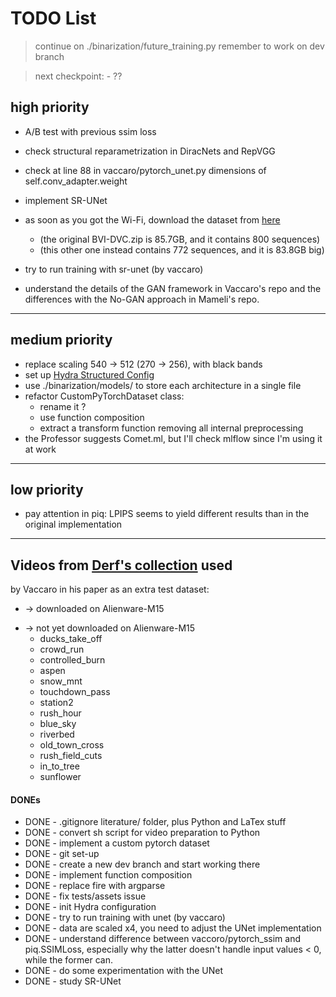 TODO List
==========

> continue on ./binarization/future\_training.py
> remember to work on dev branch

> next checkpoint:
    - ??

## high priority
- A/B test with previous ssim loss
- check structural reparametrization in DiracNets and RepVGG
- check at line 88 in vaccaro/pytorch\_unet.py dimensions of self.conv\_adapter.weight
- implement SR-UNet
- as soon as you got the Wi-Fi, download the dataset from [here](https://data.bris.ac.uk/datasets/tar/3h0hduxrq4awq2ffvhabjzbzi1.zip)
    - (the original BVI-DVC.zip is 85.7GB, and it contains 800 sequences)
    - (this other one instead contains 772 sequences, and it is 83.8GB big)
- try to run training with sr-unet (by vaccaro)

- understand the details of the GAN framework in Vaccaro's repo and the
    differences with the No-GAN approach in Mameli's repo.

---

## medium priority
- replace scaling 540 -> 512 (270 -> 256), with black bands
- set up [Hydra Structured Config](https://hydra.cc/docs/advanced/terminology/#structured-config)
- use ./binarization/models/ to store each architecture in a single file
- refactor CustomPyTorchDataset class:
    - rename it ?
    - use function composition
    - extract a transform function removing all internal preprocessing
- the Professor suggests Comet.ml, but I'll check mlflow since I'm using it at work

---

## low priority
- pay attention in piq: LPIPS seems to yield different results than in the
    original implementation

---

## Videos from [Derf's collection](https://media.xiph.org/video/derf/) used
by Vaccaro in his paper as an extra test dataset:
+ -> downloaded on Alienware-M15
- -> not yet downloaded on Alienware-M15
    + ducks_take_off
    + crowd_run
    + controlled_burn
    + aspen
    + snow_mnt
    + touchdown_pass
    + station2
    + rush_hour
    + blue_sky
    + riverbed
    + old_town_cross
    + rush_field_cuts
    + in_to_tree
    + sunflower

#### DONEs
- DONE - .gitignore literature/ folder, plus Python and LaTex stuff
- DONE - convert sh script for video preparation to Python
- DONE - implement a custom pytorch dataset
- DONE - git set-up
- DONE - create a new dev branch and start working there
- DONE - implement function composition
- DONE - replace fire with argparse
- DONE - fix tests/assets issue
- DONE - init Hydra configuration
- DONE - try to run training with unet (by vaccaro)
- DONE - data are scaled x4, you need to adjust the UNet implementation
- DONE - understand difference between vaccoro/pytorch\_ssim and piq.SSIMLoss,
    especially why the latter doesn't handle input values < 0, while the
    former can.
- DONE - do some experimentation with the UNet
- DONE - study SR-UNet


